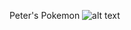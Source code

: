 Peter's Pokemon
	![alt text](https://static.wikia.nocookie.net/leonhartimvu/images/8/8c/Tierno_Squirtle.png/revision/latest?cb=20190128082527)

